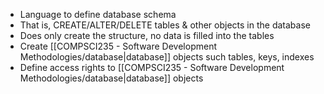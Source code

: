 - Language to define database schema
- That is, CREATE/ALTER/DELETE tables & other objects in the database
- Does only create the structure, no data is filled into the tables
- Create [[COMPSCI235 - Software Development Methodologies/database|database]] objects such tables, keys, indexes
- Define access rights to [[COMPSCI235 - Software Development Methodologies/database|database]] objects